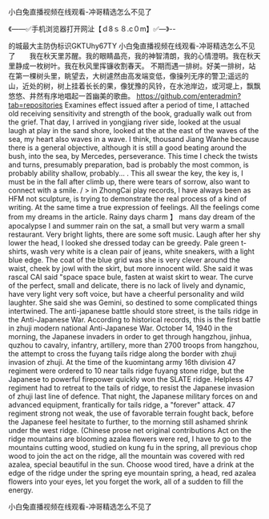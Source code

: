 小白兔直播视频在线观看-冲哥精选怎么不见了

《——✅手机浏览器打开网沚【ｄ8ｓ８.c０m】✅—》--

的城最大主防伪标识GKTUhy67TY
小白兔直播视频在线观看-冲哥精选怎么不见了　　我在秋天里苏醒。我的眼睛晶亮，我的神智清朗，我的心情澄明。我在秋天里静成一枚树叶。我在秋风里挥镰收割春天。
不期而遇一排树。好美一排树，站在第一棵树头里，眺望去，大树遽然由高发端变低，像操列无序的警卫;遥远的山，近处的树，树上挂着长长的果，像犹豫的风铃，在水池岸边，或河堤上，飘飘悠悠、井然有序地唱起一首幽美的歌曲。
https://github.com/enteradmin?tab=repositories
Examines effect issued after a period of time, I attached old receiving sensitivity and strength of the book, gradually walk out from the grief.
That day, I arrived in yongjiang river side, looked at the usual laugh at play in the sand shore, looked at the at the east of the waves of the sea, my heart also waves in a wave.
I think, thousand Jiang Wanhe because there is a general objective, although it is still a good beating around the bush, into the sea, by Mercedes, perseverance.
This time I check the twists and turns, presumably preparation, bad is probably the most common, is probably ability shallow, probably...
.
This all swear the key, the key is, I must be in the fall after climb up, there were tears of sorrow, also want to connect with a smile.
/ > in ZhongCai play records, I have always been as HFM not sculpture, is trying to demonstrate the real process of a kind of writing.
At the same time a true expression of feelings.
All the feelings come from my dreams in the article.
Rainy days charm 】 mans day dream of the apocalypse
I and summer rain on the sat, a small but very warm a small restaurant.
Very bright lights, there are some soft music.
Laugh after her shy lower the head, I looked she dressed today can be greedy.
Pale green t-shirts, wash very white is a clean pair of jeans, white sneakers, with a light blue edge.
The coat of the blue grid was she is very clever around the waist, cheek by jowl with the skirt, but more innocent wild.
She said it was rascal CAI said "space space bule, fasten at waist skirt to wear.
The curve of the perfect, small and delicate, there is no lack of lively and dynamic, have very light very soft voice, but have a cheerful personality and wild laughter.
She said she was Gemini, so destined to some complicated things intertwined.
The anti-japanese battle should store street, is the tails ridge in the Anti-Japanese War.
According to historical records, this is the first battle in zhuji modern national Anti-Japanese War.
October 14, 1940 in the morning, the Japanese invaders in order to get through hangzhou, jinhua, quzhou to cavalry, infantry, artillery, more than 2700 troops from hangzhou, the attempt to cross the fuyang tails ridge along the border with zhuji invasion of zhuji.
At the time of the kuomintang army 16th division 47 regiment were ordered to 10 near tails ridge fuyang stone ridge, but the Japanese to powerful firepower quickly won the SLATE ridge.
Helpless 47 regiment had to retreat to the tails of ridge, to resist the Japanese invasion of zhuji last line of defence.
That night, the Japanese military forces on and advanced equipment, frantically for tails ridge, a "forever" attack.
47 regiment strong not weak, the use of favorable terrain fought back, before the Japanese feel hesitate to further, to the morning still ashamed shrink under the west ridge.
(Chinese prose net original contributions
Act on the ridge mountains are blooming azalea flowers were red, I have to go to the mountains cutting wood, studied on kung fu in the spring, all previous chop wood to join the act on the ridge, all the mountain was covered with red azalea, special beautiful in the sun.
Choose wood tired, have a drink at the edge of the ridge under the spring eye mountain spring, a head, red azalea flowers into your eyes, let you forget the work, all of a sudden to fill the energy.




小白兔直播视频在线观看-冲哥精选怎么不见了
